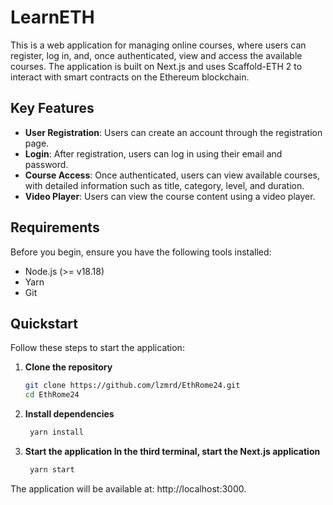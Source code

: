 # LearnETH

This is a web application for managing online courses, where users can register, log in, and, once authenticated, view and access the available courses. The application is built on Next.js and uses Scaffold-ETH 2 to interact with smart contracts on the Ethereum blockchain.

## Key Features

- **User Registration**: Users can create an account through the registration page.
- **Login**: After registration, users can log in using their email and password.
- **Course Access**: Once authenticated, users can view available courses, with detailed information such as title, category, level, and duration.
- **Video Player**: Users can view the course content using a video player.

## Requirements

Before you begin, ensure you have the following tools installed:

- Node.js (>= v18.18)
- Yarn
- Git

## Quickstart

Follow these steps to start the application:

1. **Clone the repository**
   ```bash
   git clone https://github.com/lzmrd/EthRome24.git
   cd EthRome24
2. **Install dependencies**
   ```bash
    yarn install

3. **Start the application In the third terminal, start the Next.js application**
   ```bash
    yarn start

The application will be available at: http://localhost:3000.


